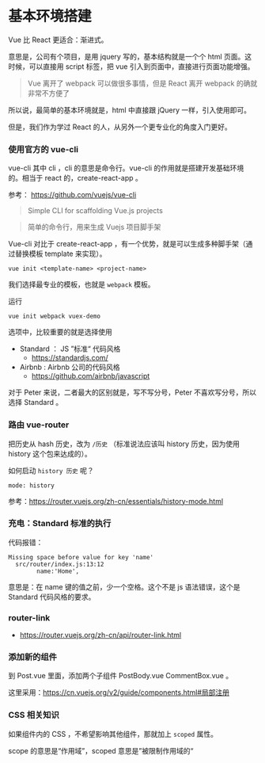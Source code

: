 # 基本环境搭建

Vue 比 React 更适合：渐进式。

意思是，公司有个项目，是用 jquery 写的，基本结构就是一个个 html 页面。这时候，可以直接用 script 标签，把 vue 引入到页面中，直接进行页面功能增强。

>Vue 离开了 webpack 可以做很多事情，但是 React 离开 webpack 的确就非常不方便了


所以说，最简单的基本环境就是，html 中直接跟 jQuery 一样，引入使用即可。

但是，我们作为学过 React 的人，从另外一个更专业化的角度入门更好。


### 使用官方的 vue-cli


vue-cli 其中 cli ，cli 的意思是命令行。vue-cli 的作用就是搭建开发基础环境的。相当于 react 的，create-react-app 。


参考： https://github.com/vuejs/vue-cli

> Simple CLI for scaffolding Vue.js projects

> 简单的命令行，用来生成 Vuejs 项目脚手架


Vue-cli 对比于 create-react-app ，有一个优势，就是可以生成多种脚手架（通过替换模板 template 来实现）。


```
vue init <template-name> <project-name>
```

我们选择最专业的模板，也就是 `webpack` 模板。

运行

```
vue init webpack vuex-demo
```


选项中，比较重要的就是选择使用

- Standard ： JS ”标准“ 代码风格
  - https://standardjs.com/
- Airbnb : Airbnb 公司的代码风格
  - https://github.com/airbnb/javascript

对于 Peter 来说，二者最大的区别就是，写不写分号，Peter 不喜欢写分号，所以选择 Standard 。

### 路由 vue-router


把历史从 hash 历史，改为 `/历史` （标准说法应该叫 history 历史，因为使用 history 这个包来达成的）。

如何启动 `history 历史` 呢？

```
mode: history
```

参考：https://router.vuejs.org/zh-cn/essentials/history-mode.html


### 充电：Standard 标准的执行

代码报错：

```
Missing space before value for key 'name'  
  src/router/index.js:13:12
        name:'Home',
```

意思是：在 name 键的值之前，少一个空格。这个不是 js 语法错误，这个是 Standard 代码风格的要求。


### router-link

- https://router.vuejs.org/zh-cn/api/router-link.html


### 添加新的组件

到 Post.vue 里面，添加两个子组件 PostBody.vue CommentBox.vue 。

这里采用：https://cn.vuejs.org/v2/guide/components.html#局部注册


### CSS 相关知识

如果组件内的 CSS ，不希望影响其他组件，那就加上 `scoped` 属性。

scope 的意思是“作用域”，scoped 意思是”被限制作用域的“
